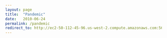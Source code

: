 ```yaml
---
layout: page
title:  "Pandemic"
date:   2010-06-24
permalink: /pandemic
redirect_to: http://ec2-50-112-45-96.us-west-2.compute.amazonaws.com:5601/app/kibana#/dashboard/180a6a50-96ba-11e9-bc6c-8189f607dfd6?_g=()
---
```


